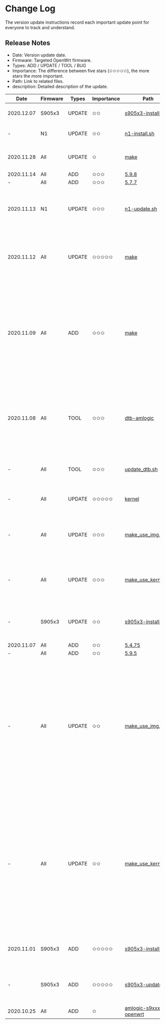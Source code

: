 # Change Log
The version update instructions record each important update point for everyone to track and understand.

## Release Notes
- Date: Version update date.
- Firmware: Targeted OpenWrt firmware.
- Types: ADD / UPDATE / TOOL / BUG
- Importance: The difference between five stars (✩✩✩✩✩), the more stars the more important.
- Path: Link to related files.
- description: Detailed description of the update.


| Date | Firmware | Types | Importance | Path | description |
| ---- | ---- | ---- | ---- | ---- | ---- |
| 2020.12.07 | S905x3 | UPDATE | ✩✩ | [s905x3-install.sh](https://github.com/ophub/amlogic-s9xxx-openwrt/blob/main/install-program/files/s905x3-install.sh) | Upgrade the installation script to `flippy` version. |
| - | N1 | UPDATE | ✩✩ | [n1-install.sh](https://github.com/ophub/amlogic-s9xxx-openwrt/blob/main/install-program/files/n1-install.sh) | Upgrade the installation script to `flippy` version. |
| 2020.11.28 | All | UPDATE | ✩ | [make](https://github.com/ophub/amlogic-s9xxx-openwrt/blob/main/make) | Add firmware version information to the terminal page. |
| 2020.11.14 | All | ADD | ✩✩✩ | [5.9.8](https://github.com/ophub/amlogic-s9xxx-openwrt/tree/main/armbian/kernel-amlogic/kernel/5.9.8) | Add New kernel. |
| - | All | ADD | ✩✩✩ | [5.7.7](https://github.com/ophub/amlogic-s9xxx-openwrt/tree/main/armbian/kernel-amlogic/kernel/5.7.7) | Add New kernel. |
| 2020.11.13 | N1 | UPDATE | ✩✩✩ | [n1-update.sh](https://github.com/ophub/amlogic-s9xxx-openwrt/blob/main/install-program/files/n1-update.sh) | Upgraded the Phicomm-N1 upgrade script, which supports booting from the USB hard disk to upgrade. |
| 2020.11.12 | All | UPDATE | ✩✩✩✩✩ | [make](https://github.com/ophub/amlogic-s9xxx-openwrt/blob/main/make) | When the openwrt firmware is packaged, the auto-complete installation/update file and BootLoader file are added. |
| 2020.11.09 | All | ADD | ✩✩✩ | [make](https://github.com/ophub/amlogic-s9xxx-openwrt/blob/main/make) | Add the -b parameter to support compiling multiple firmwares at the same time. For example, `./make -d -b n1_x96`. The -k parameter is expanded to support the simultaneous compilation of multiple kernels, such as `./make -d -k 5.4.60_5.9.5`. |
| 2020.11.08 | All | TOOL | ✩✩✩ | [dtb-amlogic](https://github.com/ophub/amlogic-s9xxx-openwrt/tree/main/armbian/dtb-amlogic) | The dtb library is added to facilitate the lack of corresponding boot files when compiling the firmware of related models with the old version of the kernel file. |
| - | All | TOOL | ✩✩✩ | [update_dtb.sh](https://github.com/ophub/amlogic-s9xxx-openwrt/blob/main/build_kernel/update_dtb.sh) | Update kernel.tar.xz files in the kernel directory with the latest dtb file. |
| - | All | UPDATE | ✩✩✩✩✩ | [kernel](https://github.com/ophub/amlogic-s9xxx-openwrt/tree/main/armbian/kernel-amlogic/kernel) | Supplement the old version of the kernel with the latest dtb file. |
| - | All | UPDATE | ✩✩✩ | [make_use_img.sh](https://github.com/ophub/amlogic-s9xxx-openwrt/blob/main/build_kernel/make_use_img.sh) | When the kernel is extracted, if the file lacks a key .dtb file, the supplement will be extracted from the dtb library. |
| - | All | UPDATE | ✩✩✩ | [make_use_kernel.sh](https://github.com/ophub/amlogic-s9xxx-openwrt/blob/main/build_kernel/make_use_kernel.sh) | When the kernel is extracted, if the file lacks a key .dtb file, the supplement will be extracted from the dtb library. |
| - | S905x3 | UPDATE | ✩✩ | [s905x3-install.sh](https://github.com/ophub/amlogic-s9xxx-openwrt/blob/main/install-program/files/s905x3-install.sh) | Added that if the dtb file is missing during installation, the download path will be prompted. |
| 2020.11.07 | All | ADD | ✩✩ | [5.4.75](https://github.com/ophub/amlogic-s9xxx-openwrt/tree/main/armbian/kernel-amlogic/kernel/5.4.75) | Add New kernel. |
| - | All | ADD | ✩✩ | [5.9.5](https://github.com/ophub/amlogic-s9xxx-openwrt/tree/main/armbian/kernel-amlogic/kernel/5.9.5) | Add New kernel. |
| - | All | UPDATE | ✩✩ | [make_use_img.sh](https://github.com/ophub/amlogic-s9xxx-openwrt/blob/main/build_kernel/make_use_img.sh) | Add fuzzy matching function. When the version specified by the script is not found, other firmware will be searched from the flippy directory. Thus, you can directly put the kernel file you want to use into the flippy directory for extraction, without manually changing the relevant parameters each time. |
| - | All | UPDATE | ✩✩ | [make_use_kernel.sh](https://github.com/ophub/amlogic-s9xxx-openwrt/blob/main/build_kernel/make_use_kernel.sh) | Add fuzzy matching function. When the version specified by the script is not found, other firmware will be searched from the flippy directory. Thus, you can directly put the kernel file you want to use into the flippy directory for extraction, without manually changing the relevant parameters each time. |
| 2020.11.01 | S905x3 | ADD | ✩✩✩✩✩ | [s905x3-install.sh](https://github.com/ophub/amlogic-s9xxx-openwrt/blob/main/install-program/files/s905x3-install.sh) | Added the function of writing emmc partition to s905x3 series boxes. |
| - | S905x3 | ADD | ✩✩✩✩✩ | [s905x3-update.sh](https://github.com/ophub/amlogic-s9xxx-openwrt/blob/main/install-program/files/s905x3-update.sh) | Added the function of updating emmc partition firmware to s905x3 series boxes. |
| 2020.10.25 | All | ADD | ✩ | [amlogic-s9xxx-openwrt](https://github.com/ophub/amlogic-s9xxx-openwrt) | Open this Github repository. |


